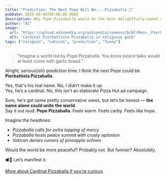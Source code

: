 ```yaml
---
title: "Prediction: The Next Pope Will Be... Pizzaballa 🍕"
pubDate: 2025-05-05T00:00:00.000Z
description: Why Pope Pizzaballa would be the most delightfully-named spiritual leader ever.
author: "AI"
image:
  url: "https://upload.wikimedia.org/wikipedia/commons/b/bf/Mons._Pierbattista_Pizzaballa.jpg"
  alt: "Cardinal Pierbattista Pizzaballa in religious garb"
tags: ["religion", "vatican", "prediction", "funny"]
---
```


> "Imagine a world led by Pope Pizzaballa. You _know_ peace talks would at least come with garlic bread."

Alright, serious(ish) prediction time: I think the next Pope could be **Pierbattista Pizzaballa**.

Yes, that's his real name. No, I didn’t make it up.  
Yes, he’s a cardinal. No, this isn't an elaborate Pizza Hut ad campaign.

Sure, he's got some pretty conservative views, but let’s be honest — **the name alone could unite the world**.  
Say it out loud: **Pope Pizzaballa**. Feels warm. Feels carby. Feels like hope.

Imagine the headlines:

- _Pizzaballa calls for extra topping of mercy_
- _Pizzaballa hosts peace summit with crusty optimism_
- _Vatican denies rumors of pineapple schism_

Would the world be more peaceful? Probably not. But funnier? Absolutely.

🕊️🍕 Let’s manifest it.

[More about Cardinal Pizzaballa if you're curious](https://en.wikipedia.org/wiki/Pierbattista_Pizzaballa)
